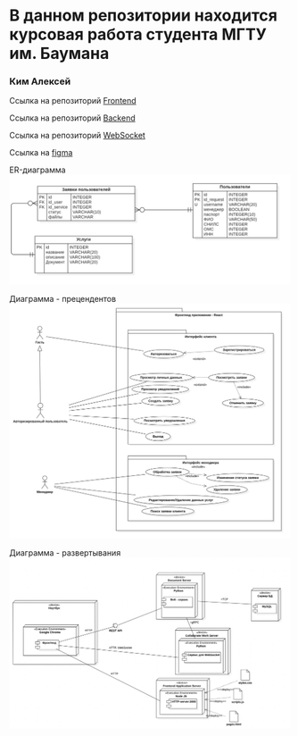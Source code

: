 # В данном репозитории находится курсовая работа студента МГТУ им. Баумана 
### Ким Алексей

Ссылка на репозиторий [Frontend](https://github.com/desswell/frontend-st2023)

Ссылка на репозиторий [Backend](https://github.com/desswell/backend-ST-2023)

Ссылка на репозиторий [WebSocket](https://github.com/desswell/WebSocketST2023)

Ссылка на [figma](https://www.figma.com/file/tGSwM3Kk8hAat1xHsxs8rP/%D0%97%D0%B0%D1%8F%D0%B2%D0%BA%D0%B8-%D0%B3%D0%BE%D1%81%D1%83%D1%81%D0%BB%D1%83%D0%B3%D0%B8?node-id=4%3A2070&t=g3tzC4dZI7nnQiq4-1)

ER-диаграмма
![er](https://github.com/desswell/ST/blob/main/UML/er.png)

Диаграмма - прецендентов
![pr](https://github.com/desswell/ST/blob/main/UML/dp.png)

Диаграмма - развертывания
![deployment](https://github.com/desswell/ST/blob/main/UML/deployment.png)

